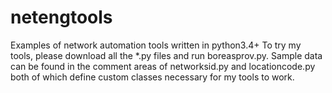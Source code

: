 # netengtools
Examples of network automation tools written in python3.4+
To try my tools, please download all the *.py files and run boreasprov.py. Sample data can be found in the comment areas of
networksid.py and locationcode.py both of which define custom classes necessary for my tools to work.


